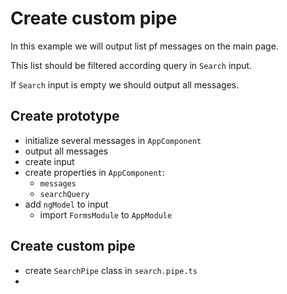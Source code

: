 # Create custom pipe

In  this example we will output list pf messages on the main page.

This list should be filtered according query in `Search` input.

If `Search` input is empty we should output all messages.

## Create prototype

- initialize several messages in `AppComponent`
- output all messages
- create input
- create properties in `AppComponent`:
  - `messages`
  - `searchQuery`
- add `ngModel` to input
  - import `FormsModule` to `AppModule`

## Create custom pipe

- create `SearchPipe` class in `search.pipe.ts`
- 